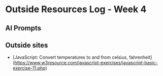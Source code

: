# Outside Resources Log - Week 4

## AI Prompts


## Outside sites
+ [JavaScript: Convert temperatures to and from celsius, fahrenheit] (https://www.w3resource.com/javascript-exercises/javascript-basic-exercise-11.php)